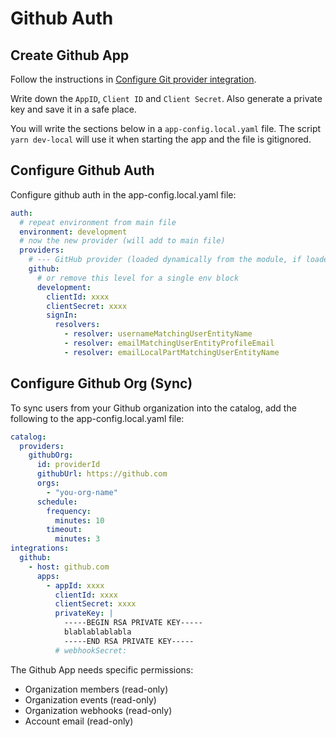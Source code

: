 # Github Auth

## Create Github App

Follow the instructions in [Configure Git provider integration](https://docs.platform.vee.codes/devportal/installation-guide/simple-setup/configure-git-integrations).

Write down the `AppID`, `Client ID` and `Client Secret`. Also generate a private key and save it in a safe place.

You will write the sections below in a `app-config.local.yaml` file. The script `yarn dev-local` will use it when starting the app and the file is gitignored.

## Configure Github Auth

Configure github auth in the app-config.local.yaml file:

```yaml
auth:
  # repeat environment from main file
  environment: development
  # now the new provider (will add to main file)
  providers:
    # --- GitHub provider (loaded dynamically from the module, if loaded) ---
    github:
      # or remove this level for a single env block
      development:
        clientId: xxxx
        clientSecret: xxxx
        signIn:
          resolvers:
            - resolver: usernameMatchingUserEntityName
            - resolver: emailMatchingUserEntityProfileEmail
            - resolver: emailLocalPartMatchingUserEntityName
```

## Configure Github Org (Sync)

To sync users from your Github organization into the catalog, add the following to the app-config.local.yaml file:

```yaml
catalog:
  providers:
    githubOrg:
      id: providerId
      githubUrl: https://github.com
      orgs:
        - "you-org-name"
      schedule:
        frequency:
          minutes: 10
        timeout:
          minutes: 3
integrations:
  github:
    - host: github.com
      apps:
        - appId: xxxx
          clientId: xxxx
          clientSecret: xxxx
          privateKey: |
            -----BEGIN RSA PRIVATE KEY-----
            blablablablabla
            -----END RSA PRIVATE KEY-----
          # webhookSecret:
```

The Github App needs specific permissions:

- Organization members (read-only)
- Organization events (read-only)
- Organization webhooks (read-only)
- Account email (read-only)
